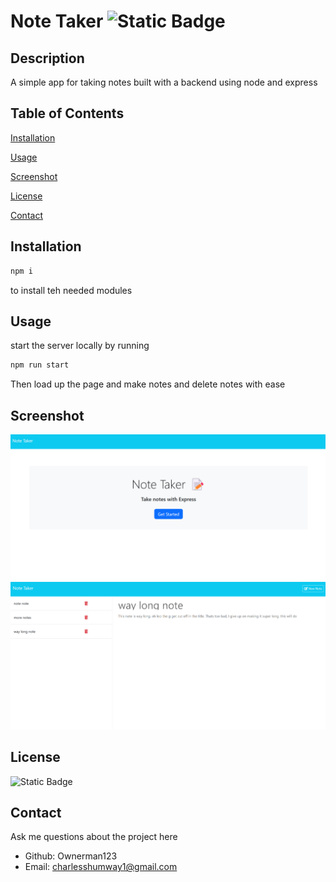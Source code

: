 # Note Taker ![Static Badge](https://img.shields.io/badge/License-MIT-blue)
## Description 
 A simple app for taking notes built with a backend using node and express
## Table of Contents
[Installation](#installation)

[Usage](#usage)

[Screenshot](#screenshot)

[License](#license)

[Contact](#contact)

## Installation 
```bash
npm i 
```
to install teh needed modules
## Usage 
start the server locally by running
```bash 
npm run start
```
 Then load up the page and make notes and delete notes with ease
## Screenshot 
!["Note-Taker screenshot"](./images/note-taker-landing-page.png)
!["Note-Taker screenshot"](./images/note-taker-notes-page.png)
## License 
![Static Badge](https://img.shields.io/badge/License-MIT-blue)
## Contact 
 Ask me questions about the project here
* Github: Ownerman123
* Email: charlesshumway1@gmail.com